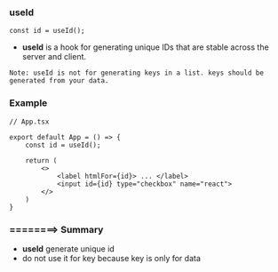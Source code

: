 ### useId
```tsx
const id = useId();
```
* **useId** is a hook for generating unique IDs that are stable across the server and client.


``
Note: useId is not for generating keys in a list. keys should be generated from your data.
``

### Example

```tsx
// App.tsx

export default App = () => {
    const id = useId();

    return (
        <>
            <label htmlFor={id}> ... </label>
            <input id={id} type="checkbox" name="react">
        </>
    )
}
```

### ========> Summary
* **useId** generate unique id 
* do not use it for key because key is only for data